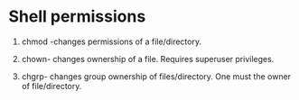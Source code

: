 # Shell permissions

1. chmod -changes permissions of a file/directory.

2. chown- changes ownership of a file. Requires superuser privileges.

3. chgrp- changes group ownership of files/directory. One must the owner of file/directory.
